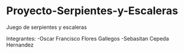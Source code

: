 # Proyecto-Serpientes-y-Escaleras
Juego de serpientes y escaleras

Integrantes:
-Oscar Francisco Flores Gallegos
-Sebasitan Cepeda Hernandez
